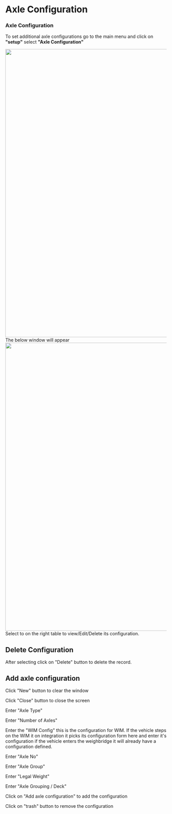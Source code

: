 # Axle Configuration

### Axle Configuration

To set additional axle configurations go to the main menu and click on <b>"setup"</b> select <b>"Axle Configuration"
</b>

<div style="margin:auto;">
  <img src="/assets/images/axle_tab.png" width="1200" height="900" />
  </div>
The below window will appear
<div style="margin:auto;">
  <img src="/assets/images/axle_config.png" width="1200" height="900" />
  </div>
Select to on the right table to view/Edit/Delete its configuration.

## Delete Configuration

After selecting click on "Delete" button to delete the record.

## Add axle configuration

Click "New" button to clear the window

Click "Close" button to close the screen

Enter "Axle Type"

Enter "Number of Axles"

Enter the "WIM Config" this is the configuration for WIM. If the vehicle steps on the WIM it on integration it picks its configuration form here and enter it's configuration if the vehicle enters the weighbridge it will already have a configuration defined.

Enter "Axle No"

Enter "Axle Group"

Enter "Legal Weight"

Enter "Axle Grouping / Deck"

Click on "Add axle configuration" to add the configuration

Click on "trash" button to remove the configuration
